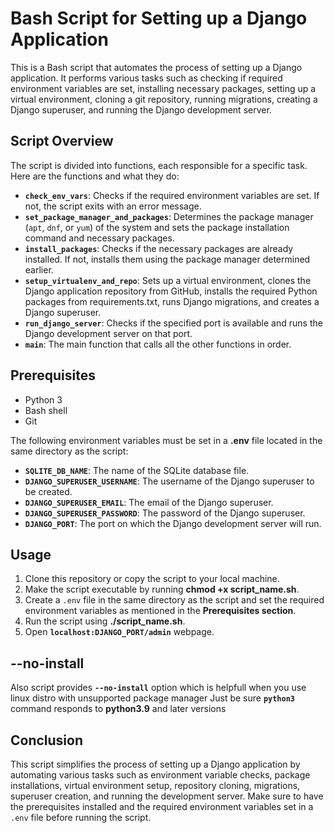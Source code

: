 # Bash Script for Setting up a Django Application
This is a Bash script that automates the process of setting up a Django application. It performs various tasks such as checking if required environment variables are set, installing necessary packages, setting up a virtual environment, cloning a git repository, running migrations, creating a Django superuser, and running the Django development server.

## Script Overview
The script is divided into functions, each responsible for a specific task. Here are the functions and what they do:

* **`check_env_vars`**: Checks if the required environment variables are set. If not, the script exits with an error message.
* **`set_package_manager_and_packages`**: Determines the package manager (`apt`, `dnf`, or `yum`) of the system and sets the package installation command and necessary packages.
* **`install_packages`**: Checks if the necessary packages are already installed. If not, installs them using the package manager determined earlier.
* **`setup_virtualenv_and_repo`**: Sets up a virtual environment, clones the Django application repository from GitHub, installs the required Python packages from requirements.txt, runs Django migrations, and creates a Django superuser.
* **`run_django_server`**: Checks if the specified port is available and runs the Django development server on that port.
* **`main`**: The main function that calls all the other functions in order.

## Prerequisites
* Python 3
* Bash shell
* Git

The following environment variables must be set in a **.env** file located in the same directory as the script:
* **`SQLITE_DB_NAME`**: The name of the SQLite database file.
* **`DJANGO_SUPERUSER_USERNAME`**: The username of the Django superuser to be created.
* **`DJANGO_SUPERUSER_EMAIL`**: The email of the Django superuser.
* **`DJANGO_SUPERUSER_PASSWORD`**: The password of the Django superuser.
* **`DJANGO_PORT`**: The port on which the Django development server will run.

## Usage
1. Clone this repository or copy the script to your local machine.
2. Make the script executable by running **chmod +x script_name.sh**.
3. Create a `.env` file in the same directory as the script and set the required environment variables as mentioned in the **Prerequisites section**.
4. Run the script using **./script_name.sh**.
5. Open **`localhost:DJANGO_PORT/admin`** webpage.

## --no-install
Also script provides **`--no-install`** option which is helpfull when you use linux distro with unsupported package manager
Just be sure **`python3`** command responds to **python3.9** and later versions 

## Conclusion
This script simplifies the process of setting up a Django application by automating various tasks such as environment variable checks, package installations, virtual environment setup, repository cloning, migrations, superuser creation, and running the development server. Make sure to have the prerequisites installed and the required environment variables set in a `.env` file before running the script.
